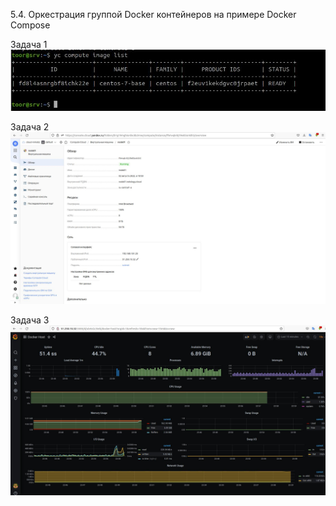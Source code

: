 5.4. Оркестрация группой Docker контейнеров на примере Docker Compose

Задача 1
![](img/zadacha1.jpg)


Задача 2
![](img/zadacha2.jpg)


Задача 3
![](img/zadacha3.jpg)